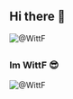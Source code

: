 ## Hi there 👋

<img src="https://count.getloli.com/get/@WittF?theme=rule34" alt="@WittF" /> 

##

### Im WittF 😎

<img src="https://readme-stats-github-olive.vercel.app/api?username=WittF&cc=FFFFFF&tc=808080&ic=000000&bc=FFFFFF" alt="@WittF" /> 
